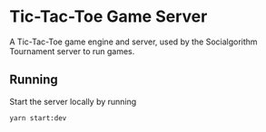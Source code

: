 # Tic-Tac-Toe Game Server

A Tic-Tac-Toe game engine and server, used by the Socialgorithm Tournament server to run games.

## Running

Start the server locally by running

```
yarn start:dev
```
